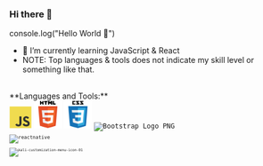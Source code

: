 ### Hi there 👋
console.log("Hello World 👋")
- 🌱 I’m currently learning JavaScript & React 
- NOTE: Top languages & tools does not indicate my skill level or something like that.
<br>
**Languages and Tools:**  
<br>
<code><img src="https://raw.githubusercontent.com/devicons/devicon/master/icons/javascript/javascript-original.svg" alt="javascript" style="max-width:100%;" width="40" height="40"></code>
<code><img src="https://raw.githubusercontent.com/devicons/devicon/master/icons/html5/html5-original-wordmark.svg" alt="html5" style="max-width:100%;" width="50" height="50"></code>  
<code><img src="https://raw.githubusercontent.com/devicons/devicon/master/icons/css3/css3-original-wordmark.svg" alt="css3" style="max-width:100%;" width="50" height="50"></code>
<code><img class="preview-image" src="https://brandslogos.com/wp-content/uploads/images/bootstrap-logo.png" alt="Bootstrap Logo PNG" style="max-width:100%" width="40" height="40"><code>
<code><img src="https://camo.githubusercontent.com/5c92eeb467fd5d2b1ef1c560e3c3c2f758a8d4e03a8136bda7b41a2d3d4a1b59/68747470733a2f2f72656163746e61746976652e6465762f696d672f6865616465725f6c6f676f2e737667" alt="reactnative" data-canonical-src="https://reactnative.dev/img/header_logo.svg" style="max-width:100%;" width="40" height="40"><code>
<code><img src="https://www.offensive-security.com/images/kali-customization-menu-icon-01.svg" alt="kali-customization-menu-icon-01" style="max-width:100%" width="50" height="50"><code>
